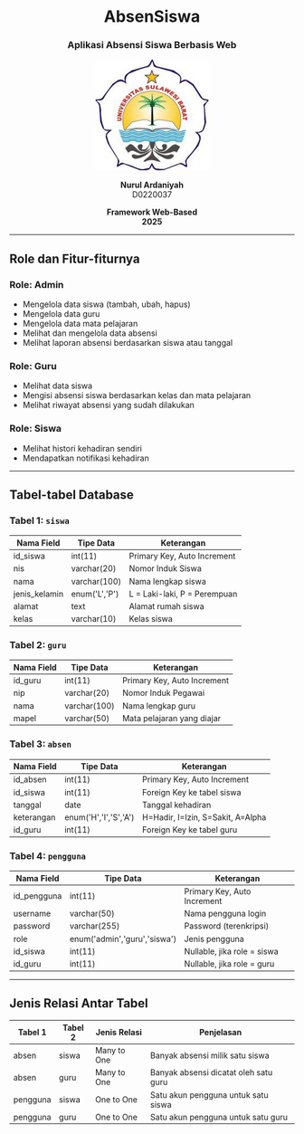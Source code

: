 <h1 align="center">AbsenSiswa</h1>
<h3 align="center">Aplikasi Absensi Siswa Berbasis Web</h3>

<p align="center">
  <img src="logo.jpg" width="200" alt="Logo Aplikasi" />
</p>

<p align="center"><strong>Nurul Ardaniyah</strong><br/>D0220037</p>
<p align="center"><strong>Framework Web-Based<br/>2025</strong></p>

---

## Role dan Fitur-fiturnya

### Role: Admin
- Mengelola data siswa (tambah, ubah, hapus)  
- Mengelola data guru  
- Mengelola data mata pelajaran  
- Melihat dan mengelola data absensi  
- Melihat laporan absensi berdasarkan siswa atau tanggal  

### Role: Guru
- Melihat data siswa  
- Mengisi absensi siswa berdasarkan kelas dan mata pelajaran  
- Melihat riwayat absensi yang sudah dilakukan  

### Role: Siswa
- Melihat histori kehadiran sendiri  
- Mendapatkan notifikasi kehadiran  

---

## Tabel-tabel Database

### Tabel 1: `siswa`

| Nama Field     | Tipe Data     | Keterangan                      |
|----------------|---------------|----------------------------------|
| id_siswa       | int(11)       | Primary Key, Auto Increment     |
| nis            | varchar(20)   | Nomor Induk Siswa               |
| nama           | varchar(100)  | Nama lengkap siswa              |
| jenis_kelamin  | enum('L','P') | L = Laki-laki, P = Perempuan    |
| alamat         | text          | Alamat rumah siswa              |
| kelas          | varchar(10)   | Kelas siswa                     |

### Tabel 2: `guru`

| Nama Field | Tipe Data     | Keterangan                  |
|------------|---------------|------------------------------|
| id_guru    | int(11)       | Primary Key, Auto Increment |
| nip        | varchar(20)   | Nomor Induk Pegawai         |
| nama       | varchar(100)  | Nama lengkap guru           |
| mapel      | varchar(50)   | Mata pelajaran yang diajar  |

### Tabel 3: `absen`

| Nama Field  | Tipe Data       | Keterangan                        |
|-------------|------------------|------------------------------------|
| id_absen    | int(11)          | Primary Key, Auto Increment       |
| id_siswa    | int(11)          | Foreign Key ke tabel siswa        |
| tanggal     | date             | Tanggal kehadiran                 |
| keterangan  | enum('H','I','S','A') | H=Hadir, I=Izin, S=Sakit, A=Alpha |
| id_guru     | int(11)          | Foreign Key ke tabel guru         |

### Tabel 4: `pengguna`

| Nama Field  | Tipe Data     | Keterangan                          |
|-------------|---------------|--------------------------------------|
| id_pengguna | int(11)       | Primary Key, Auto Increment         |
| username    | varchar(50)   | Nama pengguna login                 |
| password    | varchar(255)  | Password (terenkripsi)              |
| role        | enum('admin','guru','siswa') | Jenis pengguna     |
| id_siswa    | int(11)       | Nullable, jika role = siswa         |
| id_guru     | int(11)       | Nullable, jika role = guru          |

---

## Jenis Relasi Antar Tabel

| Tabel 1   | Tabel 2 | Jenis Relasi | Penjelasan                                   |
|-----------|---------|--------------|-----------------------------------------------|
| absen     | siswa   | Many to One  | Banyak absensi milik satu siswa              |
| absen     | guru    | Many to One  | Banyak absensi dicatat oleh satu guru        |
| pengguna  | siswa   | One to One   | Satu akun pengguna untuk satu siswa          |
| pengguna  | guru    | One to One   | Satu akun pengguna untuk satu guru           |
